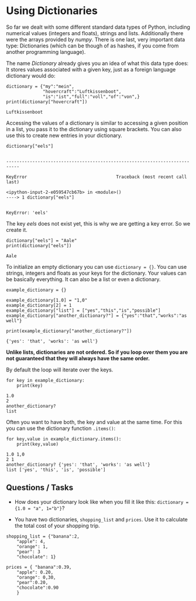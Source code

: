 
# Using Dictionaries

So far we dealt with some different standard data types of Python, including numerical values (integers and floats), strings and lists. Additionally there were the arrays provided by *numpy*. There is one last, very important data type: Dictionaries (which can be though of as hashes, if you come from another programming language).

The name *Dictionary* already gives you an idea of what this data type does: It stores values associated with a given key, just as a foreign language dictionary would do:


    dictionary = {"my":"mein",
                  "hovercraft":"Luftkissenboot",
                  "is":"ist","full":"voll","of":"von",}
    print(dictionary["hovercraft"])

    Luftkissenboot


Accessing the values of a dictionary is similar to accessing a given position in a list, you pass it to the dictionary using square brackets. You can also use this to create new entries in your dictionary.


    dictionary["eels"]


    ---------------------------------------------------------------------------

    KeyError                                  Traceback (most recent call last)

    <ipython-input-2-e059547cb67b> in <module>()
    ----> 1 dictionary["eels"]
    

    KeyError: 'eels'


The key *eels* does not exist yet, this is why we are getting a key error. So we create it.


    dictionary["eels"] = "Aale"
    print(dictionary["eels"])

    Aale


To initialize an empty dictionary you can use `dictionary = {}`. You can use strings, integers and floats as your keys for the dictionary. Your values can be basically everything. It can also be a list or even a dictionary.


    example_dictionary = {}
    
    example_dictionary[1.0] = "1,0"
    example_dictionary[2] = 1
    example_dictionary["list"] = ["yes","this","is","possible"]
    example_dictionary["another_dictionary?"] = {"yes":"that","works":"as well"}
    
    print(example_dictionary["another_dictionary?"])

    {'yes': 'that', 'works': 'as well'}


**Unlike lists, dictionaries are not ordered. So if you loop over them you are not guaranteed that they will always have the same order.** 

By default the loop will iterate over the keys.


    for key in example_dictionary:
        print(key)

    1.0
    2
    another_dictionary?
    list


Often you want to have both, the key and value at the same time. For this you can use the dictionary function `.items()`: 


    for key,value in example_dictionary.items():
        print(key,value)

    1.0 1,0
    2 1
    another_dictionary? {'yes': 'that', 'works': 'as well'}
    list ['yes', 'this', 'is', 'possible']


## Questions / Tasks

* How does your dictionary look like when you fill it like this: `dictionary = {1.0 = "a", 1="b"}`?

* You have two dictionaries, `shopping_list` and `prices`. Use it to calculate the total cost of your shopping trip.

```
shopping_list = {"banana":2,
    "apple": 4,
    "orange": 1,
    "pear": 3
    "chocolate": 1}
```

```
prices = { "banana":0.39,
    "apple": 0.20,
    "orange": 0,30,
    "pear":0.20,
    "chocolate":0.90
    }
```


    
